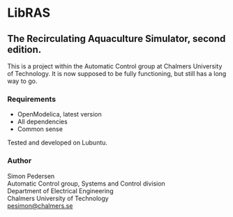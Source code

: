 # LibRAS

## The Recirculating Aquaculture Simulator, second edition.

This is a project within the Automatic Control group at Chalmers University of Technology. It is now supposed to be fully functioning, but still has a long way to go.

### Requirements

+ OpenModelica, latest version
+ All dependencies
+ Common sense

Tested and developed on Lubuntu.

### Author
Simon Pedersen\
Automatic Control group, Systems and Control division\
Department of Electrical Engineering\
Chalmers University of Technology\
[pesimon@chalmers.se](mailto:pesimon@chalmers.se)
